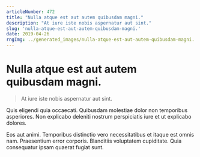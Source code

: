 ```yaml
---
articleNumber: 472
title: "Nulla atque est aut autem quibusdam magni."
description: "At iure iste nobis aspernatur aut sint."
slug: 'nulla-atque-est-aut-autem-quibusdam-magni.'
date: 2019-04-26
rngImg: ../generated_images/nulla-atque-est-aut-autem-quibusdam-magni..jpg
---
```


# Nulla atque est aut autem quibusdam magni.

> At iure iste nobis aspernatur aut sint.

Quis eligendi quia occaecati. Quibusdam molestiae dolor non temporibus asperiores. Non explicabo deleniti nostrum perspiciatis iure et ut explicabo dolores.
 Eos aut animi. Temporibus distinctio vero necessitatibus et itaque est omnis nam. Praesentium error corporis. Blanditiis voluptatem cupiditate. Quia consequatur ipsam quaerat fugiat sunt.
